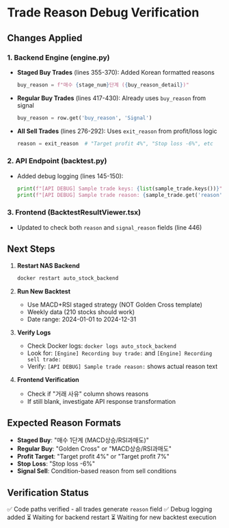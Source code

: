# Trade Reason Debug Verification

## Changes Applied

### 1. Backend Engine (engine.py)
- **Staged Buy Trades** (lines 355-370): Added Korean formatted reasons
  ```python
  buy_reason = f"매수 {stage_num}단계 ({buy_reason_detail})"
  ```

- **Regular Buy Trades** (lines 417-430): Already uses `buy_reason` from signal
  ```python
  buy_reason = row.get('buy_reason', 'Signal')
  ```

- **All Sell Trades** (lines 276-292): Uses `exit_reason` from profit/loss logic
  ```python
  reason = exit_reason  # "Target profit 4%", "Stop loss -6%", etc
  ```

### 2. API Endpoint (backtest.py)
- Added debug logging (lines 145-150):
  ```python
  print(f"[API DEBUG] Sample trade keys: {list(sample_trade.keys())}")
  print(f"[API DEBUG] Sample trade reason: {sample_trade.get('reason', 'MISSING')}")
  ```

### 3. Frontend (BacktestResultViewer.tsx)
- Updated to check both `reason` and `signal_reason` fields (line 446)

## Next Steps

1. **Restart NAS Backend**
   ```bash
   docker restart auto_stock_backend
   ```

2. **Run New Backtest**
   - Use MACD+RSI staged strategy (NOT Golden Cross template)
   - Weekly data (210 stocks should work)
   - Date range: 2024-01-01 to 2024-12-31

3. **Verify Logs**
   - Check Docker logs: `docker logs auto_stock_backend`
   - Look for: `[Engine] Recording buy trade:` and `[Engine] Recording sell trade:`
   - Verify: `[API DEBUG] Sample trade reason:` shows actual reason text

4. **Frontend Verification**
   - Check if "거래 사유" column shows reasons
   - If still blank, investigate API response transformation

## Expected Reason Formats

- **Staged Buy**: "매수 1단계 (MACD상승/RSI과매도)"
- **Regular Buy**: "Golden Cross" or "MACD상승/RSI과매도"
- **Profit Target**: "Target profit 4%" or "Target profit 7%"
- **Stop Loss**: "Stop loss -6%"
- **Signal Sell**: Condition-based reason from sell conditions

## Verification Status

✅ Code paths verified - all trades generate `reason` field
✅ Debug logging added
⏳ Waiting for backend restart
⏳ Waiting for new backtest execution
